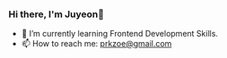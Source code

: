 ### Hi there, I'm Juyeon👋

<!--
**zoeypark/zoeypark** is a ✨ _special_ ✨ repository because its `README.md` (this file) appears on your GitHub profile.

Here are some ideas to get you started:

- 🔭 I’m currently working on ...
- 👯 I’m looking to collaborate on ...
- 🤔 I’m looking for help with ...
- 😄 Pronouns: ...
- ⚡ Fun fact: ...
- 💬 Ask me about ...-->
- 🌱 I’m currently learning Frontend Development Skills.
- 📫 How to reach me: prkzoe@gmail.com


